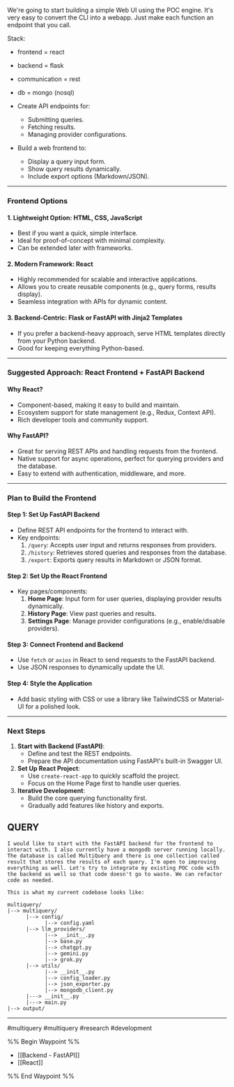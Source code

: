We're going to start building a simple Web UI using the POC engine. It's very easy to convert the CLI into a webapp. Just make each function an endpoint that you call. 

Stack:
- frontend = react
- backend = flask
- communication = rest
- db = mongo (nosql)

- Create API endpoints for:
    - Submitting queries.
    - Fetching results.
    - Managing provider configurations.
- Build a web frontend to:
    - Display a query input form.
    - Show query results dynamically.
    - Include export options (Markdown/JSON).

---
### **Frontend Options**

#### **1. Lightweight Option: HTML, CSS, JavaScript**
- Best if you want a quick, simple interface.
- Ideal for proof-of-concept with minimal complexity.
- Can be extended later with frameworks.
#### **2. Modern Framework: React**
- Highly recommended for scalable and interactive applications.
- Allows you to create reusable components (e.g., query forms, results display).
- Seamless integration with APIs for dynamic content.
#### **3. Backend-Centric: Flask or FastAPI with Jinja2 Templates**
- If you prefer a backend-heavy approach, serve HTML templates directly from your Python backend.
- Good for keeping everything Python-based.

---
### **Suggested Approach: React Frontend + FastAPI Backend**

#### Why React?
- Component-based, making it easy to build and maintain.
- Ecosystem support for state management (e.g., Redux, Context API).
- Rich developer tools and community support.
#### Why FastAPI?
- Great for serving REST APIs and handling requests from the frontend.
- Native support for async operations, perfect for querying providers and the database.
- Easy to extend with authentication, middleware, and more.

---
### **Plan to Build the Frontend**

#### **Step 1: Set Up FastAPI Backend**
- Define REST API endpoints for the frontend to interact with.
- Key endpoints:
    1. `/query`: Accepts user input and returns responses from providers.
    2. `/history`: Retrieves stored queries and responses from the database.
    3. `/export`: Exports query results in Markdown or JSON format.
#### **Step 2: Set Up the React Frontend**
- Key pages/components:
    1. **Home Page**: Input form for user queries, displaying provider results dynamically.
    2. **History Page**: View past queries and results.
    3. **Settings Page**: Manage provider configurations (e.g., enable/disable providers).
#### **Step 3: Connect Frontend and Backend**
- Use `fetch` or `axios` in React to send requests to the FastAPI backend.
- Use JSON responses to dynamically update the UI.
#### **Step 4: Style the Application**
- Add basic styling with CSS or use a library like TailwindCSS or Material-UI for a polished look.

---
### **Next Steps**
1. **Start with Backend (FastAPI)**:
    - Define and test the REST endpoints.
    - Prepare the API documentation using FastAPI's built-in Swagger UI.
2. **Set Up React Project**:
    - Use `create-react-app` to quickly scaffold the project.
    - Focus on the Home Page first to handle user queries.
3. **Iterative Development**:
    - Build the core querying functionality first.
    - Gradually add features like history and exports.
## QUERY
```
I would like to start with the FastAPI backend for the frontend to interact with. I also currently have a mongodb server running locally. The database is called MultiQuery and there is one collection called result that stores the results of each query. I'm open to improving everything as well. Let's try to integrate my existing POC code with the backend as well so that code doesn't go to waste. We can refactor code as needed. 

This is what my current codebase looks like: 

multiquery/
|--> multiquery/
      |--> config/
            |--> config.yaml
      |--> llm_providers/
            |--> __init__.py
            |--> base.py
            |--> chatgpt.py
            |--> gemini.py
            |--> grok.py
      |--> utils/
            |--> __init__.py
            |--> config_loader.py
            |--> json_exporter.py
            |--> mongodb_client.py
      |---> __init__.py
      |---> main.py
|--> output/
```
---

#multiquery #multiquery #research #development 

%% Begin Waypoint %%
- [[Backend - FastAPI]]
- [[React]]

%% End Waypoint %%
